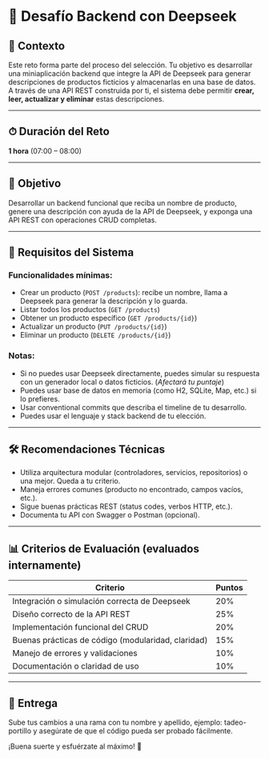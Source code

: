 # 🚀 Desafío Backend con Deepseek

## 🧠 Contexto

Este reto forma parte del proceso del selección. Tu objetivo es desarrollar una miniaplicación backend que integre la API de Deepseek para generar descripciones de productos ficticios y almacenarlas en una base de datos. A través de una API REST construida por ti, el sistema debe permitir **crear, leer, actualizar y eliminar** estas descripciones.

---

## ⏱ Duración del Reto

**1 hora** (07:00 – 08:00)

---

## 🎯 Objetivo

Desarrollar un backend funcional que reciba un nombre de producto, genere una descripción con ayuda de la API de Deepseek, y exponga una API REST con operaciones CRUD completas.

---

## 🧩 Requisitos del Sistema

### Funcionalidades mínimas:

- Crear un producto (`POST /products`): recibe un nombre, llama a Deepseek para generar la descripción y lo guarda.
- Listar todos los productos (`GET /products`)
- Obtener un producto específico (`GET /products/{id}`)
- Actualizar un producto (`PUT /products/{id}`)
- Eliminar un producto (`DELETE /products/{id}`)

### Notas:

- Si no puedes usar Deepseek directamente, puedes simular su respuesta con un generador local o datos ficticios. (_Afectará tu puntaje_)
- Puedes usar base de datos en memoria (como H2, SQLite, Map, etc.) si lo prefieres.
- Usar conventional commits que describa el timeline de tu desarrollo.
- Puedes usar el lenguaje y stack backend de tu elección.

---

## 🛠 Recomendaciones Técnicas

- Utiliza arquitectura modular (controladores, servicios, repositorios) o una mejor. Queda a tu criterio.
- Maneja errores comunes (producto no encontrado, campos vacíos, etc.).
- Sigue buenas prácticas REST (status codes, verbos HTTP, etc.).
- Documenta tu API con Swagger o Postman (opcional).

---

## 📊 Criterios de Evaluación (evaluados internamente)

| Criterio                                           | Puntos |
| -------------------------------------------------- | ------ |
| Integración o simulación correcta de Deepseek      | 20%    |
| Diseño correcto de la API REST                     | 25%    |
| Implementación funcional del CRUD                  | 20%    |
| Buenas prácticas de código (modularidad, claridad) | 15%    |
| Manejo de errores y validaciones                   | 10%    |
| Documentación o claridad de uso                    | 10%    |

---

## 📝 Entrega

Sube tus cambios a una rama con tu nombre y apellido, ejemplo: tadeo-portillo y asegúrate de que el código pueda ser probado fácilmente.

¡Buena suerte y esfuérzate al máximo! 💪
